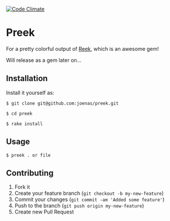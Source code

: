 [![Code Climate](https://codeclimate.com/github/joenas/preek.png)](https://codeclimate.com/github/joenas/preek)

# Preek

For a pretty colorful output of [Reek](https://github.com/troessner/reek), which is an awesome gem!

Will release as a gem later on...

## Installation

Install it yourself as:

    $ git clone git@github.com:joenas/preek.git
    
    $ cd preek

    $ rake install

## Usage

    $ preek . or file

## Contributing

1. Fork it
2. Create your feature branch (`git checkout -b my-new-feature`)
3. Commit your changes (`git commit -am 'Added some feature'`)
4. Push to the branch (`git push origin my-new-feature`)
5. Create new Pull Request
